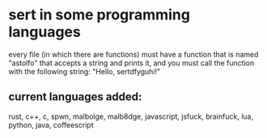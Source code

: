 # sert in some programming languages

every file (in which there are functions) must have a function that is named "astolfo" that accepts a string and prints it, and you must call the function with the following string: "Hello, sertdfyguhi!"

## current languages added:

rust,
c++,
c,
spwn,
malbolge,
malb8dge,
javascript,
jsfuck,
brainfuck,
lua,
python,
java, 
coffeescript
